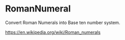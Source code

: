 # RomanNumeral
Convert Roman Numerals into Base ten number system.

https://en.wikipedia.org/wiki/Roman_numerals
